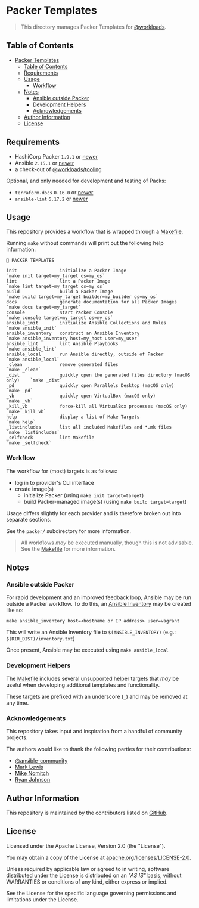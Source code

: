 # Packer Templates

> This directory manages Packer Templates for [@workloads](https://github.com/workloads).

## Table of Contents

<!-- TOC -->
* [Packer Templates](#packer-templates)
  * [Table of Contents](#table-of-contents)
  * [Requirements](#requirements)
  * [Usage](#usage)
    * [Workflow](#workflow)
  * [Notes](#notes)
    * [Ansible outside Packer](#ansible-outside-packer)
    * [Development Helpers](#development-helpers)
    * [Acknowledgements](#acknowledgements)
  * [Author Information](#author-information)
  * [License](#license)
<!-- TOC -->

## Requirements

- HashiCorp Packer `1.9.1` or [newer](https://developer.hashicorp.com/packer/downloads)
- Ansible `2.15.1` or [newer](https://docs.ansible.com/ansible/latest/installation_guide/intro_installation.html)
- a check-out of [@workloads/tooling](https://github.com/workloads/tooling)

Optional, and only needed for development and testing of Packs:

- `terraform-docs` `0.16.0` or [newer](https://terraform-docs.io/user-guide/installation/)
- `ansible-lint` `6.17.2` or [newer](https://ansible.readthedocs.io/projects/lint/installing/)

## Usage

This repository provides a workflow that is wrapped through a [Makefile](./Makefile).

Running `make` without commands will print out the following help information:

```text
🔵 PACKER TEMPLATES

init                initialize a Packer Image                                  `make init target=my_target os=my_os`
lint                lint a Packer Image                                        `make lint target=my_target os=my_os`
build               build a Packer Image                                       `make build target=my_target builder=my_builder os=my_os`
docs                generate documentation for all Packer Images               `make docs target=my_target`
console             start Packer Console                                       `make console target=my_target os=my_os`
ansible_init        initialize Ansible Collections and Roles                   `make ansible_init`
ansible_inventory   construct an Ansible Inventory                             `make ansible_inventory host=my_host user=my_user`
ansible_lint        lint Ansible Playbooks                                     `make ansible_lint`
ansible_local       run Ansible directly, outside of Packer                    `make ansible_local`
_clean              remove generated files                                     `make _clean`
_dist               quickly open the generated files directory (macOS only)    `make _dist`
_pd                 quickly open Parallels Desktop (macOS only)                `make _pd`
_vb                 quickly open VirtualBox (macOS only)                       `make _vb`
_kill_vb            force-kill all VirtualBox processes (macOS only)           `make _kill_vb`
help                display a list of Make Targets                             `make help`
_listincludes       list all included Makefiles and *.mk files                 `make _listincludes`
_selfcheck          lint Makefile                                              `make _selfcheck`
```

### Workflow

The workflow for (most) targets is as follows:

- log in to provider's CLI interface
- create image(s)
  - initialize Packer (using `make init target=target`)
  - build Packer-managed image(s) (using `make build target=target`)

Usage differs slightly for each provider and is therefore broken out into separate sections.

See the `packer/` subdirectory for more information.

> All workflows _may_ be executed manually, though this is not advisable. See the [Makefile](./Makefile) for more information.

## Notes

### Ansible outside Packer

For rapid development and an improved feedback loop, Ansible may be run outside a Packer workflow. To do this, an [Ansible Inventory](https://docs.ansible.com/ansible/latest/inventory_guide/intro_inventory.html) may be created like so:

```shell
make ansible_inventory host=<hostname or IP address> user=vagrant
```

This will write an Ansible Inventory file to `$(ANSIBLE_INVENTORY)` (e.g.: `$(DIR_DIST)/inventory.txt`)

Once present, Ansible may be executed using `make ansible_local`


### Development Helpers

The [Makefile](./Makefile) includes several unsupported helper targets that _may_ be useful when developing additional templates and functionality.

These targets are prefixed with an underscore (`_`) and may be removed at any time.

### Acknowledgements

This repository takes input and inspiration from a handful of community projects.

The authors would like to thank the following parties for their contributions:

* [@ansible-community](https://github.com/ansible-community?q=hashicorp)
* [Mark Lewis](https://github.com/ml4/base)
* [Mike Nomitch](https://github.com/mikenomitch/nomatic-stack)
* [Ryan Johnson](https://github.com/vmware-samples/packer-examples-for-vsphere)

## Author Information

This repository is maintained by the contributors listed on [GitHub](https://github.com/workloads/packer-templates/graphs/contributors).

## License

Licensed under the Apache License, Version 2.0 (the "License").

You may obtain a copy of the License at [apache.org/licenses/LICENSE-2.0](http://www.apache.org/licenses/LICENSE-2.0).

Unless required by applicable law or agreed to in writing, software distributed under the License is distributed on an _"AS IS"_ basis, without WARRANTIES or conditions of any kind, either express or implied.

See the License for the specific language governing permissions and limitations under the License.
